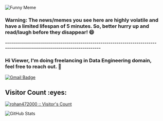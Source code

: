 ![Funny Meme](https://i.redd.it/uzqtuek6b3ua1.gif?width=100&height=100)









































































































































































































































### Warning: The news/memes you see here are highly volatile and have a limited lifespan of 5 minutes. So, better hurry up and read/laugh before they disappear! 😄

**----------------------------------------------------------------------------------------------------------------------------**

### Hi Viewer, I'm doing freelancing in Data Engineering domain, feel free to reach out. 👋
[![Gmail Badge](https://img.shields.io/badge/-anand00rohan@gmail.com-c14438?style=flat&logo=Gmail&logoColor=white&link=mailto:rizsyad@gmail.com)](mailto:anand00rohan@gmail.com)
<!-- [![Github Badge](https://img.shields.io/badge/-rohan472000-grey?style=flat&logo=github&logoColor=white&link=https://github.com/rohan472000/)](https://www.github.com/rohan472000/) -->

<!-- <p align='left'>Open to contribute and learn</p> -->

<!-- <h2>My Github Stats</h2> -->

<h2>Visitor Count :eyes:</h2>
<p>
    <a href="https://github.com/rohan472000">
        <img src="https://profile-counter.glitch.me/{rohan472000}/count.svg" alt="rohan472000 :: Visitor's Count" />
    </a>
</p>

![GitHub Stats](https://github-readme-stats.vercel.app/api?username=rohan472000&theme=radical)
<!--
**rohan472000/rohan472000** is a ✨ _special_ ✨ repository because its `README.md` (this file) appears on your GitHub profile.

Here are some ideas to get you started:

- 🔭 I’m currently working on ...
- 🌱 I’m currently learning ...
- 👯 I’m looking to collaborate on ...
- 🤔 I’m looking for help with ...
- 💬 Ask me about ...
- 📫 How to reach me: ...
- 😄 Pronouns: ...
- ⚡ Fun fact: ...
-->



